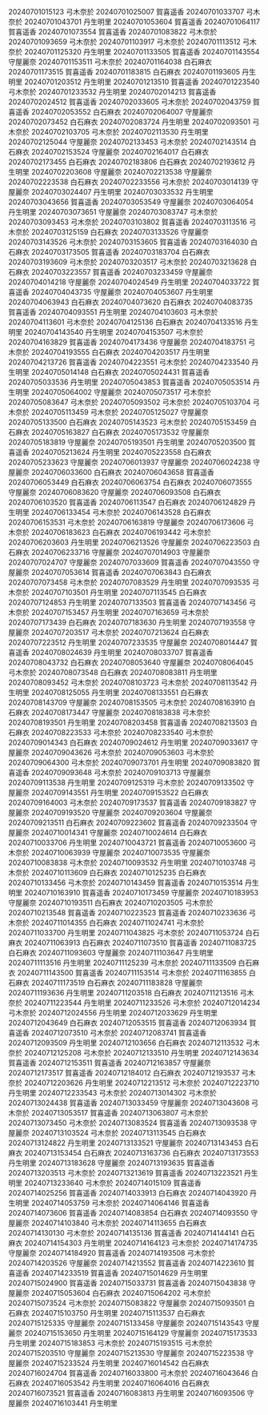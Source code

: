 20240701015123 弓木奈於
20240701025007 賀喜遥香
20240701033707 弓木奈於
20240701043701 丹生明里
20240701053604 賀喜遥香
20240701064117 賀喜遥香
20240701073554 賀喜遥香
20240701083822 弓木奈於
20240701093659 弓木奈於
20240701103917 弓木奈於
20240701113512 弓木奈於
20240701125320 丹生明里
20240701133505 賀喜遥香
20240701143554 守屋麗奈
20240701153511 弓木奈於
20240701164038 白石麻衣
20240701173515 賀喜遥香
20240701183815 白石麻衣
20240701193605 丹生明里
20240701203512 丹生明里
20240701213510 賀喜遥香
20240701223540 弓木奈於
20240701233532 丹生明里
20240702014213 賀喜遥香
20240702024512 賀喜遥香
20240702033605 弓木奈於
20240702043759 賀喜遥香
20240702053552 白石麻衣
20240702064007 守屋麗奈
20240702073452 白石麻衣
20240702083724 丹生明里
20240702093501 弓木奈於
20240702103705 弓木奈於
20240702113530 丹生明里
20240702125044 守屋麗奈
20240702133453 弓木奈於
20240702143514 白石麻衣
20240702153524 守屋麗奈
20240702164017 白石麻衣
20240702173455 白石麻衣
20240702183806 白石麻衣
20240702193612 丹生明里
20240702203608 守屋麗奈
20240702213538 守屋麗奈
20240702223538 白石麻衣
20240702233556 弓木奈於
20240703014139 守屋麗奈
20240703024407 丹生明里
20240703033532 丹生明里
20240703043656 賀喜遥香
20240703053549 守屋麗奈
20240703064054 丹生明里
20240703073651 守屋麗奈
20240703083747 弓木奈於
20240703093453 弓木奈於
20240703103802 賀喜遥香
20240703113516 弓木奈於
20240703125159 白石麻衣
20240703133526 守屋麗奈
20240703143526 弓木奈於
20240703153605 賀喜遥香
20240703164030 白石麻衣
20240703173505 賀喜遥香
20240703183704 白石麻衣
20240703193609 弓木奈於
20240703203517 弓木奈於
20240703213628 白石麻衣
20240703223557 賀喜遥香
20240703233459 守屋麗奈
20240704014218 守屋麗奈
20240704024549 丹生明里
20240704033722 賀喜遥香
20240704043735 守屋麗奈
20240704053607 丹生明里
20240704063943 白石麻衣
20240704073620 白石麻衣
20240704083735 賀喜遥香
20240704093551 丹生明里
20240704103603 弓木奈於
20240704113601 弓木奈於
20240704125136 白石麻衣
20240704133516 丹生明里
20240704143540 丹生明里
20240704153507 弓木奈於
20240704163829 賀喜遥香
20240704173436 守屋麗奈
20240704183751 弓木奈於
20240704193555 白石麻衣
20240704203517 丹生明里
20240704213726 賀喜遥香
20240704223551 弓木奈於
20240704233540 丹生明里
20240705014148 白石麻衣
20240705024431 賀喜遥香
20240705033536 丹生明里
20240705043853 賀喜遥香
20240705053514 丹生明里
20240705064002 守屋麗奈
20240705073517 弓木奈於
20240705083647 弓木奈於
20240705093502 弓木奈於
20240705103704 弓木奈於
20240705113459 弓木奈於
20240705125027 守屋麗奈
20240705133500 白石麻衣
20240705143523 弓木奈於
20240705153459 白石麻衣
20240705163827 白石麻衣
20240705173532 守屋麗奈
20240705183819 守屋麗奈
20240705193501 丹生明里
20240705203500 賀喜遥香
20240705213624 丹生明里
20240705223558 白石麻衣
20240705233623 守屋麗奈
20240706013937 守屋麗奈
20240706024238 守屋麗奈
20240706033600 白石麻衣
20240706043658 賀喜遥香
20240706053449 白石麻衣
20240706063754 白石麻衣
20240706073555 守屋麗奈
20240706083620 守屋麗奈
20240706093508 白石麻衣
20240706103520 賀喜遥香
20240706113547 白石麻衣
20240706124829 丹生明里
20240706133454 弓木奈於
20240706143528 白石麻衣
20240706153531 弓木奈於
20240706163819 守屋麗奈
20240706173606 弓木奈於
20240706183623 白石麻衣
20240706193442 弓木奈於
20240706203603 丹生明里
20240706213526 守屋麗奈
20240706223503 白石麻衣
20240706233716 守屋麗奈
20240707014903 守屋麗奈
20240707024707 守屋麗奈
20240707033609 賀喜遥香
20240707043550 守屋麗奈
20240707053614 賀喜遥香
20240707063843 白石麻衣
20240707073458 弓木奈於
20240707083529 丹生明里
20240707093535 弓木奈於
20240707103501 丹生明里
20240707113545 白石麻衣
20240707124853 丹生明里
20240707133503 賀喜遥香
20240707143456 弓木奈於
20240707153457 丹生明里
20240707163659 弓木奈於
20240707173439 白石麻衣
20240707183630 丹生明里
20240707193558 守屋麗奈
20240707203517 弓木奈於
20240707213624 白石麻衣
20240707223512 丹生明里
20240707233535 守屋麗奈
20240708014447 賀喜遥香
20240708024639 丹生明里
20240708033707 賀喜遥香
20240708043732 白石麻衣
20240708053640 守屋麗奈
20240708064045 弓木奈於
20240708073548 白石麻衣
20240708083811 丹生明里
20240708093452 弓木奈於
20240708103723 弓木奈於
20240708113542 丹生明里
20240708125055 丹生明里
20240708133551 白石麻衣
20240708143709 守屋麗奈
20240708153505 弓木奈於
20240708163910 白石麻衣
20240708173447 守屋麗奈
20240708183838 弓木奈於
20240708193501 丹生明里
20240708203458 賀喜遥香
20240708213503 白石麻衣
20240708223533 弓木奈於
20240708233540 弓木奈於
20240709014343 白石麻衣
20240709024612 丹生明里
20240709033617 守屋麗奈
20240709043626 弓木奈於
20240709053603 弓木奈於
20240709064300 弓木奈於
20240709073701 丹生明里
20240709083820 賀喜遥香
20240709093648 弓木奈於
20240709103713 守屋麗奈
20240709113538 丹生明里
20240709125319 弓木奈於
20240709133502 守屋麗奈
20240709143551 丹生明里
20240709153522 白石麻衣
20240709164003 弓木奈於
20240709173537 賀喜遥香
20240709183827 守屋麗奈
20240709193520 守屋麗奈
20240709203604 守屋麗奈
20240709213511 白石麻衣
20240709223602 賀喜遥香
20240709233504 守屋麗奈
20240710014341 守屋麗奈
20240710024614 白石麻衣
20240710033706 丹生明里
20240710043721 賀喜遥香
20240710053600 弓木奈於
20240710063939 守屋麗奈
20240710073535 守屋麗奈
20240710083838 弓木奈於
20240710093532 丹生明里
20240710103748 弓木奈於
20240710113609 白石麻衣
20240710125235 白石麻衣
20240710133456 弓木奈於
20240710143459 賀喜遥香
20240710153514 丹生明里
20240710163910 賀喜遥香
20240710173459 守屋麗奈
20240710183953 守屋麗奈
20240710193511 白石麻衣
20240710203505 弓木奈於
20240710213548 賀喜遥香
20240710223523 賀喜遥香
20240710233636 弓木奈於
20240711014355 白石麻衣
20240711024741 弓木奈於
20240711033700 丹生明里
20240711043825 弓木奈於
20240711053724 白石麻衣
20240711063913 白石麻衣
20240711073510 賀喜遥香
20240711083725 白石麻衣
20240711093603 守屋麗奈
20240711103647 丹生明里
20240711113516 丹生明里
20240711125239 弓木奈於
20240711133509 白石麻衣
20240711143500 賀喜遥香
20240711153514 弓木奈於
20240711163855 白石麻衣
20240711173519 白石麻衣
20240711183828 守屋麗奈
20240711193636 丹生明里
20240711203518 白石麻衣
20240711213516 弓木奈於
20240711223544 丹生明里
20240711233526 弓木奈於
20240712014234 弓木奈於
20240712024556 丹生明里
20240712033629 丹生明里
20240712043649 白石麻衣
20240712053515 賀喜遥香
20240712063934 賀喜遥香
20240712073510 弓木奈於
20240712083741 賀喜遥香
20240712093509 丹生明里
20240712103656 白石麻衣
20240712113532 弓木奈於
20240712125208 弓木奈於
20240712133510 丹生明里
20240712143634 賀喜遥香
20240712153511 賀喜遥香
20240712163857 守屋麗奈
20240712173517 賀喜遥香
20240712184012 白石麻衣
20240712193537 弓木奈於
20240712203626 丹生明里
20240712213512 弓木奈於
20240712223710 丹生明里
20240712233543 弓木奈於
20240713014302 弓木奈於
20240713024438 賀喜遥香
20240713033459 守屋麗奈
20240713043608 弓木奈於
20240713053517 賀喜遥香
20240713063807 弓木奈於
20240713073450 弓木奈於
20240713083524 賀喜遥香
20240713093538 守屋麗奈
20240713103524 弓木奈於
20240713113545 白石麻衣
20240713124822 丹生明里
20240713133521 守屋麗奈
20240713143453 白石麻衣
20240713153454 白石麻衣
20240713163736 白石麻衣
20240713173553 丹生明里
20240713183628 守屋麗奈
20240713193635 賀喜遥香
20240713203513 弓木奈於
20240713213619 賀喜遥香
20240713223521 丹生明里
20240713233640 弓木奈於
20240714015109 賀喜遥香
20240714025256 賀喜遥香
20240714033913 白石麻衣
20240714043920 丹生明里
20240714053759 弓木奈於
20240714064146 賀喜遥香
20240714073606 賀喜遥香
20240714083854 白石麻衣
20240714093550 守屋麗奈
20240714103840 弓木奈於
20240714113655 白石麻衣
20240714130130 弓木奈於
20240714135136 賀喜遥香
20240714144141 白石麻衣
20240714154303 丹生明里
20240714164123 弓木奈於
20240714174735 守屋麗奈
20240714184920 賀喜遥香
20240714193508 弓木奈於
20240714203526 守屋麗奈
20240714213552 賀喜遥香
20240714223610 賀喜遥香
20240714233519 賀喜遥香
20240715014629 丹生明里
20240715024900 賀喜遥香
20240715033731 賀喜遥香
20240715043838 守屋麗奈
20240715053604 白石麻衣
20240715064202 弓木奈於
20240715073524 弓木奈於
20240715083822 守屋麗奈
20240715093501 白石麻衣
20240715103750 丹生明里
20240715113537 白石麻衣
20240715125335 守屋麗奈
20240715133458 守屋麗奈
20240715143543 守屋麗奈
20240715153650 丹生明里
20240715164129 守屋麗奈
20240715173533 丹生明里
20240715183853 弓木奈於
20240715193515 弓木奈於
20240715203510 守屋麗奈
20240715213530 守屋麗奈
20240715223538 守屋麗奈
20240715233524 丹生明里
20240716014542 白石麻衣
20240716024704 賀喜遥香
20240716033800 弓木奈於
20240716043646 白石麻衣
20240716053542 丹生明里
20240716064016 白石麻衣
20240716073521 賀喜遥香
20240716083813 丹生明里
20240716093506 守屋麗奈
20240716103441 丹生明里
